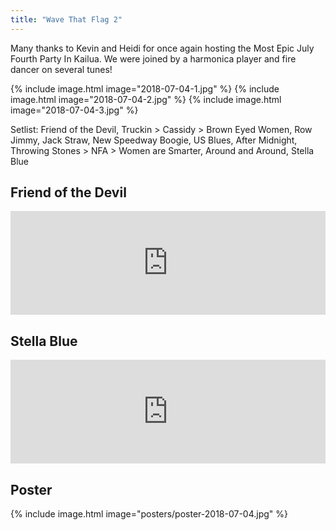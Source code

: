 ```yaml
---
title: "Wave That Flag 2"
---
```


Many thanks to Kevin and Heidi for once again hosting the Most Epic July Fourth Party In Kailua. We were joined by a harmonica player and fire dancer on several tunes!

{% include image.html image="2018-07-04-1.jpg" %}
{% include image.html image="2018-07-04-2.jpg" %}
{% include image.html image="2018-07-04-3.jpg" %}


Setlist: Friend of the Devil, Truckin > Cassidy > Brown Eyed Women, Row Jimmy, Jack Straw, New Speedway Boogie, US Blues, After Midnight, Throwing Stones > NFA > Women are Smarter, Around and Around, Stella Blue

## Friend of the Devil

<iframe width="100%" height="166" scrolling="no" frameborder="no" allow="autoplay" src="https://w.soundcloud.com/player/?url=https%3A//api.soundcloud.com/tracks/474942957&color=%23ff5500&auto_play=false&hide_related=false&show_comments=true&show_user=true&show_reposts=false&show_teaser=true"></iframe>

## Stella Blue

<iframe width="100%" height="166" scrolling="no" frameborder="no" allow="autoplay" src="https://w.soundcloud.com/player/?url=https%3A//api.soundcloud.com/tracks/474943320&color=%23ff5500&auto_play=false&hide_related=false&show_comments=true&show_user=true&show_reposts=false&show_teaser=true"></iframe>

## Poster

{% include image.html image="posters/poster-2018-07-04.jpg" %}
